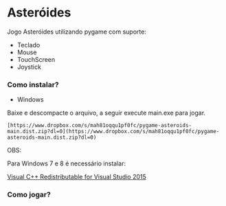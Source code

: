 # Asteróides #

Jogo Asteróides utilizando pygame com suporte:

* Teclado
* Mouse
* TouchScreen
* Joystick

### Como instalar? ###

* Windows

Baixe e descompacte o arquivo, a seguir execute main.exe para jogar.

    [https://www.dropbox.com/s/mah81oqqu1pf0fc/pygame-asteroids-main.dist.zip?dl=0](https://www.dropbox.com/s/mah81oqqu1pf0fc/pygame-asteroids-main.dist.zip?dl=0)

OBS: 

Para Windows 7 e 8 é necessário instalar:
 
[Visual C++ Redistributable for Visual Studio 2015](https://www.microsoft.com/en-us/download/details.aspx?id=48145)


### Como jogar? ###

